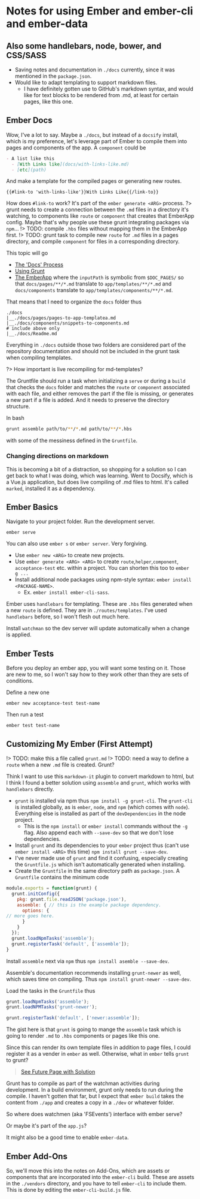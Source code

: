 # Notes for using Ember and ember-cli and ember-data
## Also some handlebars, node, bower, and CSS/SASS

- Saving notes and documentation in `./docs` currently, since it was mentioned in the `package.json`.
- Would like to adapt templating to support markdown files.
  - I have definitely gotten use to GitHub's markdown syntax, and would like for text blocks to be rendered from .md, at least for certain pages, like this one.

## Ember Docs
Wow, I've a lot to say. Maybe a `./docs`, but instead of a `docsify` install, which is my preference, let's leverage part of Ember to compile them into pages and components of the app. A `component` could be
``` markdown
- A list like this
  - [With Links like](docs/with-links-like.md)
  - [etc](path)
```
And make a template for the compiled pages or generating new routes.
```
{{#link-to 'with-links-like'}}With Links Like{{/link-to}}  
```
How does `#link-to` work? It's part of the `ember generate <ARG>` process.
?> grunt needs to create a connection between the `.md` files in a directory it's watching, to components like `route` or `component` that creates that EmberApp config. Maybe that's why people use these grunt integrating packages via `npm`...
!> TODO: compile `.hbs` files without mapping them in the EmberApp first.
!> TODO: grunt task to compile new `route` for `.md` files in a pages directory, and compile `component` for files in a corresponding directory.

This topic will go
- [The 'Docs' Process](docs/pages/docs/documenting-ember.md)
- [Using Grunt](docs/pages/docs/grunt.md)
- [The EmberApp](docs/pages/docs/emberapp.md)
where the `inputPath` is symbolic from `$DOC_PAGES/` so that `docs/pages/**/*.md` translate to `app/templates/**/*.md` and `docs/components` translate to `app/templates/components/**/*.md`.

That means that I need to organize the `docs` folder thus
```
./docs
|__./docs/pages/pages-to-app-templatea.md
|__./docs/components/snippets-to-components.md
# include above only
|__./docs/Readme.md
```
Everything in `./docs` outside those two folders are considered part of the repository documentation and should not be included in the grunt task when compiling templates.

?> How important is live recompiling for md-templates?

The Gruntfile should run a task when initializing a `serve` or during a `build` that checks the `docs` folder and matches the `route` or `component` associated with each file, and either removes the part if the file is missing, or generates a new part if a file is added. And it needs to preserve the directory structure.

In bash
``` bash
grunt assemble path/to/**/*.md path/to/**/*.hbs
```
with some of the messiness defined in the `Gruntfile`.

### Changing directions on markdown
This is becoming a bit of a distraction, so shopping for a solution so I can get back to what I was doing, which was learning. Went to Docsify, which is a Vue.js application, but does live compiling of .md files to html. It's called `marked`, installed it as a dependency.

## Ember Basics

Navigate to your project folder. Run the development server.
```
ember serve
```
You can also use `ember s` or `ember server`. Very forgiving.

- Use `ember new <ARG>` to create new projects.
- Use `ember generate <ARG> <ARG>` to create `route`,`helper`,`component`, `acceptance-test` etc. within a project. You can shorten this too to `ember g ...`
- Install additional node packages using npm-style syntax: `ember install <PACKAGE-NAME>`.
  - Ex. `ember install ember-cli-sass`.

Ember uses `handlebars` for templating. These are `.hbs` files generated when a new `route` is defined. They are in `./routes/templates`. I've used  `handlebars` before, so I won't flesh out much here.

Install `watchman` so the dev server will update automatically when a change is applied.


## Ember Tests
Before you deploy an ember app, you will want some testing on it. Those are new to me, so I won't say how to they work other than they are sets of conditions.

Define a new one
```
ember new acceptance-test test-name
```

Then run a test
```
ember test test-name
```

## Customizing My Ember (First Attempt)
!> TODO: make this a file called `grunt.md`
!> TODO: need a way to define a `route` when a new `.md` file is created. Grunt?

Think I want to use this `markdown-it` plugin to convert markdown to html, but I think I found a better solution using `assemble` and `grunt`, which works with `handlebars` directly.

- `grunt` is installed via npm thus `npm install -g grunt-cli`. The `grunt-cli` is installed globally, as is `ember`, `node`, and `npm` (which comes with `node`). Everything else is installed as part of the `devDependencies` in the node project.
  - This is the `npm install` or `ember install` commands without the `-g` flag. Also append each with `--save-dev` so that we don't lose dependencies.
- Install `grunt` and its dependencies to your `ember` project thus (can't use `ember install <ARG>` this time) `npm install grunt --save-dev`.
- I've never made use of `grunt` and find it confusing, especially creating the `Gruntfile.js` which isn't automatically generated when installing.
- Create the `Gruntfile` in the same directory path as `package.json`. A `Gruntfile` contains the minimum code
``` js
module.exports = function(grunt) {
  grunt.initConfig({
    pkg: grunt.file.readJSON('package.json'),
    assemble: { // this is the example package dependency.
      options: {
// more goes here.
      }
    }
  });
  grunt.loadNpmTasks('assemble');
  grunt.registerTask('default', ['assemble']);
}
```
Install `assemble` next via `npm` thus `npm install asemble --save-dev`.

Assemble's documentation recommends installing `grunt-newer` as well, which saves time on compiling. Thus `npm install grunt-newer --save-dev`.

Load the tasks in the `Gruntfile` thus
``` js
grunt.loadNpmTasks('assemble');
grunt.loadNPMTasks('grunt-newer');

grunt.registerTask('default', ['newer:assemble']);
```

The gist here is that `grunt` is going to mange the `assemble` task which is going to render `.md` to `.hbs` components or pages like this one.

Since this can render its own template files in addition to page files, I could register it as a vender in `ember` as well. Otherwise, what in `ember` tells `grunt` to grunt?

> [See Future Page with Solution](docs/solution.md)

Grunt has to compile as part of the watchman activities during development. In a build environment, grunt only needs to run during the compile. I haven't gotten that far, but I expect that `ember build` takes the content from `./app` and creates a copy in a `./dev` or whatever folder.

So where does watchmen (aka 'FSEvents') interface with ember serve?

Or maybe it's part of the `app.js`?

It might also be a good time to enable `ember-data`.

## Ember Add-Ons
So, we'll move this into the notes on Add-Ons, which are assets or components that are incorporated into the `ember-cli` build. These are assets in the `./vendors` directory, and you have to tell `ember-cli` to include them. This is done by editing the `ember-cli-build.js` file.
